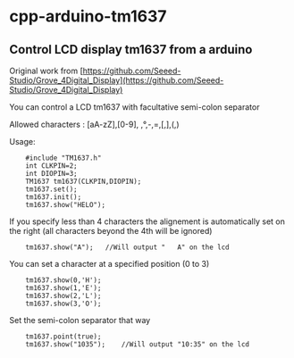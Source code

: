 # cpp-arduino-tm1637

## Control LCD display tm1637 from a arduino

Original work from [https://github.com/Seeed-Studio/Grove_4Digital_Display](https://github.com/Seeed-Studio/Grove_4Digital_Display)

You can control a LCD tm1637 with facultative semi-colon separator

Allowed characters : [aA-zZ],[0-9], ,°,-,=,[,],(,)

Usage:
```
    #include "TM1637.h"
    int CLKPIN=2;
    int DIOPIN=3;
    TM1637 tm1637(CLKPIN,DIOPIN);
    tm1637.set();
    tm1637.init();
    tm1637.show("HELO");
```
If you specify less than 4 characters the alignement is automatically set on the right (all characters beyond the 4th will be ignored)
```
    tm1637.show("A");   //Will output "   A" on the lcd
```
You can set a character at a specified position (0 to 3)
```
    tm1637.show(0,'H');
    tm1637.show(1,'E');
    tm1637.show(2,'L');
    tm1637.show(3,'O');
```
Set the semi-colon separator that way
```
    tm1637.point(true);
    tm1637.show("1035");    //Will output "10:35" on the lcd
```
